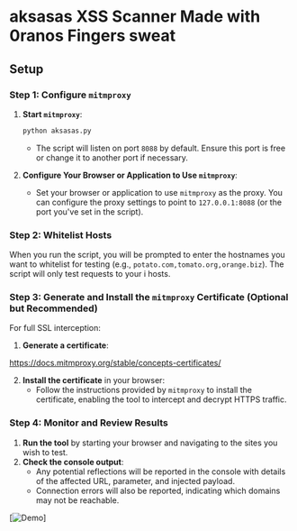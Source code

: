 # aksasas XSS Scanner Made with 0ranos Fingers sweat

## Setup

### Step 1: Configure `mitmproxy`

1. **Start `mitmproxy`**:

    ```bash
    python aksasas.py
    ```

    - The script will listen on port `8088` by default. Ensure this port is free or change it to another port if necessary.

2. **Configure Your Browser or Application to Use `mitmproxy`**:

    - Set your browser or application to use `mitmproxy` as the proxy. You can configure the proxy settings to point to `127.0.0.1:8088` (or the port you've set in the script).

### Step 2: Whitelist Hosts

When you run the script, you will be prompted to enter the hostnames you want to whitelist for testing (e.g., `potato.com,tomato.org,orange.biz`). The script will only test requests to your i hosts.

### Step 3: Generate and Install the `mitmproxy` Certificate (Optional but Recommended)

For full SSL interception:

1. **Generate a certificate**:

https://docs.mitmproxy.org/stable/concepts-certificates/

2. **Install the certificate** in your browser:
   - Follow the instructions provided by `mitmproxy` to install the certificate, enabling the tool to intercept and decrypt HTTPS traffic.

### Step 4: Monitor and Review Results

1. **Run the tool** by starting your browser and navigating to the sites you wish to test.
2. **Check the console output**:
   - Any potential reflections will be reported in the console with details of the affected URL, parameter, and injected payload.
   - Connection errors will also be reported, indicating which domains may not be reachable.
  
[![Demo](https://raw.githubusercontent.com/oran0s/aksasas/main/demo.gif)]
